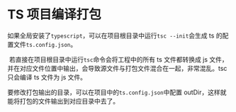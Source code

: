 # TS 项目编译打包

如果全局安装了`typescript`，可以在项目根目录中运行`tsc --init`会生成 ts 的配置文件`ts.config.json`。

​ 若直接在项目根目录中运行`tsc`命令会将工程中的所有 ts 文件都转换成 js 文件，并在对应文件位置中输出，会导致源文件与打包文件混合在一起，非常混乱。tsc 只会编译 ts 文件为 js 文件。

​ 要修改打包输出的目录，可以在项目中的`ts.config.json`中配置 outDir，这样就能将打包的文件输出到对应目录中去了。
